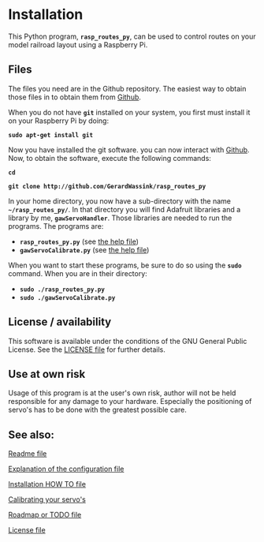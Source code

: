 # Installation
This Python program, **`rasp_routes_py`**, can be used to control routes on your model railroad layout using a Raspberry Pi.

## Files
The files you need are in the Github repository. The easiest way to obtain those files in to obtain them from [Github](https://github.com).

When you do not have **`git`** installed on your system, you first must install it on your Raspberry Pi by doing:

**`sudo apt-get install git`**

Now you have installed the git software. you can now interact with [Github](https://github.com). Now, to obtain the software, execute the following commands:

**`cd`**

**`git clone http://github.com/GerardWassink/rasp_routes_py`**

In your home directory, you now have a sub-directory with the name **`~/rasp_routes_py/`**. In that directory you will find Adafruit libraries and a library by me, **`gawServoHandler`**. Those libraries are needed to run the programs. The programs are:

* **`rasp_routes_py.py`** (see [the help file](./README.md))
* **`gawServoCalibrate.py`** (see [the help file](./gawServoCalibrate.md))

When you want to start these programs, be sure to do so using the **`sudo`** command. When you are in their directory:

* **`sudo ./rasp_routes_py.py`**
* **`sudo ./gawServoCalibrate.py`**


## License / availability
This software is available under the conditions of the GNU General Public License. See the [LICENSE file](./LICENCSE.md) for further details.

## Use at own risk
Usage of this program is at the user's own risk, author will not be held responsible for any damage to your hardware. Especially the positioning of servo's has to be done with the greatest possible care.

## See also:
[Readme file](../README.md)

[Explanation of the configuration file](../doc/CONFIG.md)

[Installation HOW TO file](../doc/INSTALL.md)

[Calibrating your servo's](../doc/gawServoCalibrate.md)

[Roadmap or TODO file](../doc/TODO.md)

[License file](../LICENSE)
